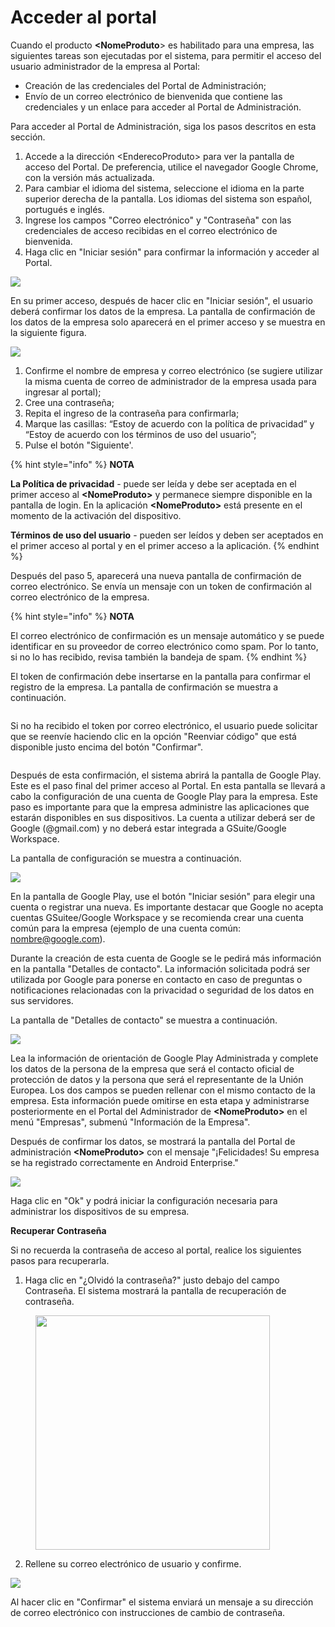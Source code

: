 # Acceder al portal

Cuando el producto **\<NomeProduto**> es habilitado para una empresa, las siguientes tareas son ejecutadas por el sistema, para permitir el acceso del usuario administrador de la empresa al Portal:

* Creación de las credenciales del Portal de Administración;
* Envío de un correo electrónico de bienvenida que contiene las credenciales y un enlace para acceder al Portal de Administración.

Para acceder al Portal de Administración, siga los pasos descritos en esta sección.

1. Accede a la dirección \<EnderecoProduto> para ver la pantalla de acceso del Portal. De preferencia, utilice el navegador Google Chrome, con la versión más actualizada.
2. Para cambiar el idioma del sistema, seleccione el idioma en la parte superior derecha de la pantalla. Los idiomas del sistema son español, portugués e inglés.
3. Ingrese los campos "Correo electrónico" y "Contraseña" con las credenciales de acceso recibidas en el correo electrónico de bienvenida.
4. Haga clic en "Iniciar sesión" para confirmar la información y acceder al Portal.

![](<../.gitbook/assets/0 (19).png>)

En su primer acceso, después de hacer clic en "Iniciar sesión", el usuario deberá confirmar los datos de la empresa. La pantalla de confirmación de los datos de la empresa solo aparecerá en el primer acceso y se muestra en la siguiente figura.

![](<../.gitbook/assets/1 (19).png>)

1. Confirme el nombre de empresa y correo electrónico (se sugiere utilizar la misma cuenta de correo de administrador de la empresa usada para ingresar al portal);&#x20;
2. Cree una contraseña;
3. Repita el ingreso de la contraseña para confirmarla;
4. Marque las casillas: “Estoy de acuerdo con la política de privacidad” y “Estoy de acuerdo con los términos de uso del usuario”;
5. Pulse el botón "Siguiente'.

{% hint style="info" %}
**NOTA**

**La Política de privacidad** - puede ser leída y debe ser aceptada en el primer acceso al **\<NomeProduto>** y permanece siempre disponible en la pantalla de login. En la aplicación **\<NomeProduto>** está presente en el momento de la activación del dispositivo.

**Términos de uso del usuario** - pueden ser leídos y deben ser aceptados en el primer acceso al portal y en el primer acceso a la aplicación.
{% endhint %}

Después del paso 5, aparecerá una nueva pantalla de confirmación de correo electrónico. Se envía un mensaje con un token de confirmación al correo electrónico de la empresa.

{% hint style="info" %}
**NOTA**

El correo electrónico de confirmación es un mensaje automático y se puede identificar en su proveedor de correo electrónico como spam. Por lo tanto, si no lo has recibido, revisa también la bandeja de spam.
{% endhint %}

El token de confirmación debe insertarse en la pantalla para confirmar el registro de la empresa. La pantalla de confirmación se muestra a continuación.

<figure><img src="../.gitbook/assets/image (29).png" alt=""><figcaption></figcaption></figure>

Si no ha recibido el token por correo electrónico, el usuario puede solicitar que se reenvíe haciendo clic en la opción "Reenviar código" que está disponible justo encima del botón "Confirmar".

<figure><img src="../.gitbook/assets/image (30).png" alt=""><figcaption></figcaption></figure>

Después de esta confirmación, el sistema abrirá la pantalla de Google Play. Este es el paso final del primer acceso al Portal. En esta pantalla se llevará a cabo la configuración de una cuenta de Google Play para la empresa. Este paso es importante para que la empresa administre las aplicaciones que estarán disponibles en sus dispositivos. La cuenta a utilizar deberá ser de Google (@gmail.com) y no deberá estar integrada a GSuite/Google Workspace.

La pantalla de configuración se muestra a continuación.

![](<../.gitbook/assets/4 (14).png>)

En la pantalla de Google Play, use el botón "Iniciar sesión" para elegir una cuenta o registrar una nueva. Es importante destacar que Google no acepta cuentas GSuitee/Google Workspace y se recomienda crear una cuenta común para la empresa (ejemplo de una cuenta común: [nombre@google.com](mailto:nombre@google.com)).

Durante la creación de esta cuenta de Google se le pedirá más información en la pantalla "Detalles de contacto". La información solicitada podrá ser utilizada por Google para ponerse en contacto en caso de preguntas o notificaciones relacionadas con la privacidad o seguridad de los datos en sus servidores.

La pantalla de "Detalles de contacto" se muestra a continuación.

![](<../.gitbook/assets/5 (13).png>)

Lea la información de orientación de Google Play Administrada y complete los datos de la persona de la empresa que será el contacto oficial de protección de datos y la persona que será el representante de la Unión Europea. Los dos campos se pueden rellenar con el mismo contacto de la empresa. Esta información puede omitirse en esta etapa y administrarse posteriormente en el Portal del Administrador de **\<NomeProduto>** en el menú "Empresas", submenú "Información de la Empresa".

Después de confirmar los datos, se mostrará la pantalla del Portal de administración **\<NomeProduto>** con el mensaje "¡Felicidades! Su empresa se ha registrado correctamente en Android Enterprise."

![](<../.gitbook/assets/6 (13).png>)

Haga clic en "Ok" y podrá iniciar la configuración necesaria para administrar los dispositivos de su empresa.

**Recuperar Contraseña**

Si no recuerda la contraseña de acceso al portal, realice los siguientes pasos para recuperarla.

1. Haga clic en "¿Olvidó la contraseña?" justo debajo del campo Contraseña. El sistema mostrará la pantalla de recuperación de contraseña.

<figure><img src="../.gitbook/assets/7 (12).png" alt="" width="375"><figcaption></figcaption></figure>

2. Rellene su correo electrónico de usuario y confirme.

![](<../.gitbook/assets/8 (12).png>)

Al hacer clic en "Confirmar" el sistema enviará un mensaje a su dirección de correo electrónico con instrucciones de cambio de contraseña.

